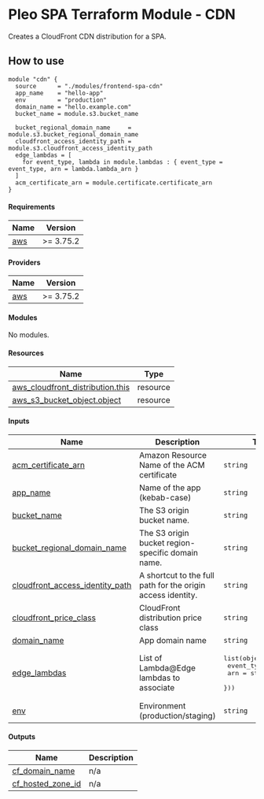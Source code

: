# Pleo SPA Terraform Module - CDN

Creates a CloudFront CDN distribution for a SPA.

## How to use

```hcl
module "cdn" {
  source      = "./modules/frontend-spa-cdn"
  app_name    = "hello-app"
  env         = "production"
  domain_name = "hello.example.com"
  bucket_name = module.s3.bucket_name

  bucket_regional_domain_name     = module.s3.bucket_regional_domain_name
  cloudfront_access_identity_path = module.s3.cloudfront_access_identity_path
  edge_lambdas = [
    for event_type, lambda in module.lambdas : { event_type = event_type, arn = lambda.lambda_arn }
  ]
  acm_certificate_arn = module.certificate.certificate_arn
}
```

<!-- BEGIN_TF_DOCS -->
#### Requirements

| Name | Version |
|------|---------|
| <a name="requirement_aws"></a> [aws](#requirement\_aws) | >= 3.75.2 |

#### Providers

| Name | Version |
|------|---------|
| <a name="provider_aws"></a> [aws](#provider\_aws) | >= 3.75.2 |

#### Modules

No modules.

#### Resources

| Name | Type |
|------|------|
| [aws_cloudfront_distribution.this](https://registry.terraform.io/providers/hashicorp/aws/latest/docs/resources/cloudfront_distribution) | resource |
| [aws_s3_bucket_object.object](https://registry.terraform.io/providers/hashicorp/aws/latest/docs/resources/s3_bucket_object) | resource |

#### Inputs

| Name | Description | Type | Default | Required |
|------|-------------|------|---------|:--------:|
| <a name="input_acm_certificate_arn"></a> [acm\_certificate\_arn](#input\_acm\_certificate\_arn) | Amazon Resource Name of the ACM certificate | `string` | n/a | yes |
| <a name="input_app_name"></a> [app\_name](#input\_app\_name) | Name of the app (kebab-case) | `string` | n/a | yes |
| <a name="input_bucket_name"></a> [bucket\_name](#input\_bucket\_name) | The S3 origin bucket name. | `string` | n/a | yes |
| <a name="input_bucket_regional_domain_name"></a> [bucket\_regional\_domain\_name](#input\_bucket\_regional\_domain\_name) | The S3 origin bucket region-specific domain name. | `string` | n/a | yes |
| <a name="input_cloudfront_access_identity_path"></a> [cloudfront\_access\_identity\_path](#input\_cloudfront\_access\_identity\_path) | A shortcut to the full path for the origin access identity. | `string` | n/a | yes |
| <a name="input_cloudfront_price_class"></a> [cloudfront\_price\_class](#input\_cloudfront\_price\_class) | CloudFront distribution price class | `string` | `"PriceClass_100"` | no |
| <a name="input_domain_name"></a> [domain\_name](#input\_domain\_name) | App domain name | `string` | n/a | yes |
| <a name="input_edge_lambdas"></a> [edge\_lambdas](#input\_edge\_lambdas) | List of Lambda@Edge lambdas to associate | <pre>list(object({<br>    event_type = string<br>    arn        = string<br>  }))</pre> | n/a | yes |
| <a name="input_env"></a> [env](#input\_env) | Environment (production/staging) | `string` | n/a | yes |

#### Outputs

| Name | Description |
|------|-------------|
| <a name="output_cf_domain_name"></a> [cf\_domain\_name](#output\_cf\_domain\_name) | n/a |
| <a name="output_cf_hosted_zone_id"></a> [cf\_hosted\_zone\_id](#output\_cf\_hosted\_zone\_id) | n/a |
<!-- END_TF_DOCS -->
